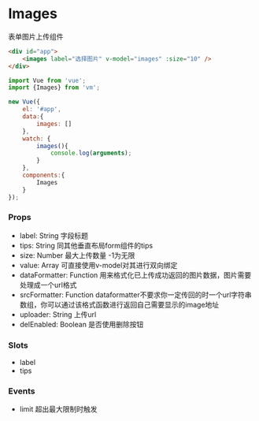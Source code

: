 Images
=============
表单图片上传组件

```html
<div id="app">
    <images label="选择图片" v-model="images" :size="10" />
</div>
```

```js
import Vue from 'vue';
import {Images} from 'vm';

new Vue({
    el: '#app',
    data:{
        images: []
    },
    watch: {
        images(){
            console.log(arguments);
        }
    },
    components:{
        Images
    }
});
```


### Props

* label: String 字段标题
* tips: String 同其他垂直布局form组件的tips
* size: Number 最大上传数量 -1为无限
* value: Array 可直接使用v-model对其进行双向绑定
* dataFormatter: Function 用来格式化已上传成功返回的图片数据，图片需要处理成一个url格式
* srcFormatter: Function dataformatter不要求你一定传回的时一个url字符串数组，你可以通过该格式函数进行返回自己需要显示的image地址
* uploader: String 上传url
* delEnabled: Boolean 是否使用删除按钮

### Slots

* label
* tips

### Events

* limit 超出最大限制时触发